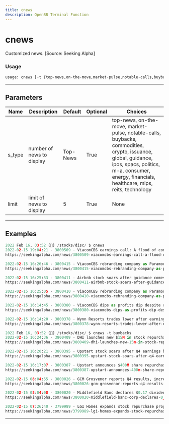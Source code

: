 ```yaml
---
title: cnews
description: OpenBB Terminal Function
---
```


# cnews

Customized news. [Source: Seeking Alpha]

### Usage

```python
usage: cnews [-t {top-news,on-the-move,market-pulse,notable-calls,buybacks,commodities,crypto,issuance,global,guidance,ipos,spacs,politics,m-a,consumer,energy,financials,healthcare,mlps,reits,technology}] [-l LIMIT]
```

---

## Parameters

| Name | Description | Default | Optional | Choices |
| ---- | ----------- | ------- | -------- | ------- |
| s_type | number of news to display | Top-News | True | top-news, on-the-move, market-pulse, notable-calls, buybacks, commodities, crypto, issuance, global, guidance, ipos, spacs, politics, m-a, consumer, energy, financials, healthcare, mlps, reits, technology |
| limit | limit of news to display | 5 | True | None |


---

## Examples

```python
2022 Feb 16, 03:52 (🦋) /stocks/disc/ $ cnews
2022-02-15 19:04:21 - 3800509 - ViacomCBS earnings call: A flood of content feeding transformation to Paramount
https://seekingalpha.com/news/3800509-viacomcbs-earnings-call-a-flood-of-content-feeding-transformation-to-paramount

2022-02-15 16:26:46 - 3800415 - ViacomCBS rebranding company as Paramount Global
https://seekingalpha.com/news/3800415-viacomcbs-rebranding-company-as-paramount-global

2022-02-15 16:25:33 - 3800411 - Airbnb stock soars after guidance comes in strong
https://seekingalpha.com/news/3800411-airbnb-stock-soars-after-guidance-comes-in-strong

2022-02-15 16:25:05 - 3800410 - ViacomCBS rebranding company as Paramount Global
https://seekingalpha.com/news/3800410-viacomcbs-rebranding-company-as-paramount-global

2022-02-15 16:14:45 - 3800380 - ViacomCBS dips as profits dip despite revenue beat, streaming gains
https://seekingalpha.com/news/3800380-viacomcbs-dips-as-profits-dip-despite-revenue-beat-streaming-gains

2022-02-15 16:14:20 - 3800378 - Wynn Resorts trades lower after earnings, Encore Boston sale
https://seekingalpha.com/news/3800378-wynn-resorts-trades-lower-after-earnings-encore-boston-sale

2022 Feb 16, 03:52 (🦋) /stocks/disc/ $ cnews -t buybacks
2022-02-15 16:24:36 - 3800409 - DHI launches new $15M in stock repurchase program
https://seekingalpha.com/news/3800409-dhi-launches-new-15m-in-stock-repurchase-program

2022-02-15 16:20:21 - 3800395 - Upstart stock soars after Q4 earnings beat, strong guidance, stock buyback
https://seekingalpha.com/news/3800395-upstart-stock-soars-after-q4-earnings-beat-strong-guidance-stock-buyback

2022-02-15 16:17:07 - 3800387 - Upstart announces $400M share repurchase program
https://seekingalpha.com/news/3800387-upstart-announces-400m-share-repurchase-program

2022-02-15 08:04:55 - 3800026 - GCM Grosvenor reports Q4 results, increases stock repurchase plan by $20M
https://seekingalpha.com/news/3800026-gcm-grosvenor-reports-q4-results-increases-stock-repurchase-plan-by-20m

2022-02-15 08:04:08 - 3800020 - Middlefield Banc declares $0.17 dividend; expands stock buyback plan
https://seekingalpha.com/news/3800020-middlefield-banc-corp-declares-0_17-dividend

2022-02-15 07:26:40 - 3799989 - LGI Homes expands stock repurchase program by $200M
https://seekingalpha.com/news/3799989-lgi-homes-expands-stock-repurchase-program-by-200m
```
---
